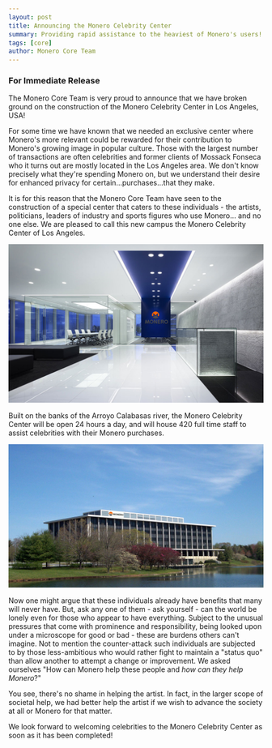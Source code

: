 ```yaml
---
layout: post
title: Announcing the Monero Celebrity Center
summary: Providing rapid assistance to the heaviest of Monero's users!
tags: [core]
author: Monero Core Team
---
```


### For Immediate Release

The Monero Core Team is very proud to announce that we have broken ground on the construction of the Monero Celebrity Center in Los Angeles, USA!

For some time we have known that we needed an exclusive center where Monero's more relevant could be rewarded for their contribution to Monero's growing image in popular culture. Those with the largest number of transactions are often celebrities and former clients of Mossack Fonseca who it turns out are mostly located in the Los Angeles area. We don't know precisely what they're spending Monero on, but we understand their desire for enhanced privacy for certain...purchases...that they make.

It is for this reason that the Monero Core Team have seen to the construction of a special center that caters to these individuals - the artists, politicians, leaders of industry and sports figures who use Monero... and no one else. We are pleased to call this new campus the Monero Celebrity Center of Los Angeles.

![Interior](/blog/assets/april-fools/2016/inside.jpg)

Built on the banks of the Arroyo Calabasas river, the Monero Celebrity Center will be open 24 hours a day, and will house 420 full time staff to assist celebrities with their Monero purchases.

![Exterior](/blog/assets/april-fools/2016/building.jpg)

Now one might argue that these individuals already have benefits that many will never have. But, ask any one of them - ask yourself - can the world be lonely even for those who appear to have everything. Subject to the unusual pressures that come with prominence and responsibility, being looked upon under a microscope for good or bad - these are burdens others can't imagine. Not to mention the counter-attack such individuals are subjected to by those less-ambitious who would rather fight to maintain a "status quo" than allow another to attempt a change or improvement. We asked ourselves "How can Monero help these people and *how can they help Monero*?"

You see, there's no shame in helping the artist. In fact, in the larger scope of societal help, we had better help the artist if we wish to advance the society at all or Monero for that matter.

We look forward to welcoming celebrities to the Monero Celebrity Center as soon as it has been completed!
